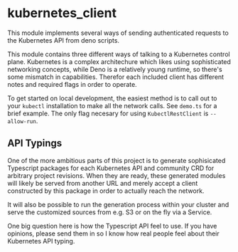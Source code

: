 # kubernetes_client

This module implements several ways of sending authenticated requests
to the Kubernetes API from deno scripts.

This module contains three different ways of talking to a Kubernetes control plane.
Kubernetes is a complex architechure which likes using sophisticated networking concepts,
while Deno is a relatively young runtime, so there's some mismatch in capabilities.
Therefor each included client has different notes and required flags in order to operate.

To get started on local development, the easiest method is to call out to your `kubectl`
installation to make all the network calls. See `demo.ts` for a brief example.
The only flag necesary for using `KubectlRestClient` is `--allow-run`.

## API Typings

One of the more ambitious parts of this project is to generate sophisicated Typescript
packages for each Kubernetes API and community CRD for arbitrary project revisions.
When they are ready, these generated modules will likely be served from another URL
and merely accept a client constructed by this package in order to actually reach the network.

It will also be possible to run the generation process within your cluster
and serve the customized sources from e.g. S3 or on the fly via a Service.

One big question here is how the Typescript API feel to use.
If you have opinions, please send them in so I know how
real people feel about their Kubernetes API typing.

